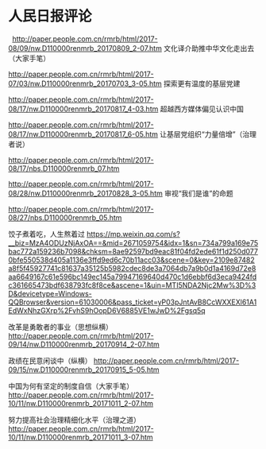 # 人民日报评论
 
http://paper.people.com.cn/rmrb/html/2017-08/09/nw.D110000renmrb_20170809_2-07.htm
文化译介助推中华文化走出去（大家手笔）

http://paper.people.com.cn/rmrb/html/2017-07/03/nw.D110000renmrb_20170703_3-05.htm
探索更有温度的基层党建

http://paper.people.com.cn/rmrb/html/2017-08/17/nw.D110000renmrb_20170817_4-03.htm
超越西方媒体偏见认识中国

http://paper.people.com.cn/rmrb/html/2017-08/17/nw.D110000renmrb_20170817_6-05.htm
让基层党组织“力量倍增”（治理者说）

http://paper.people.com.cn/rmrb/html/2017-08/17/nbs.D110000renmrb_07.htm

http://paper.people.com.cn/rmrb/html/2017-08/28/nw.D110000renmrb_20170828_3-05.htm
审视“我们是谁”的命题

http://paper.people.com.cn/rmrb/html/2017-08/27/nbs.D110000renmrb_05.htm

饺子煮着吃，人生熬着过
https://mp.weixin.qq.com/s?__biz=MzA4ODUzNjAxOA==&mid=2671059754&idx=1&sn=734a799a169e75bac772a159236b7098&chksm=8ae92597bd9eac81f04fd2ede61f1d250d0770bfe550538d405a1136e3ffd9ed6c70b11acc03&scene=0&key=2109e87482a8f5f45927741c81637a35125b5982cdec8de3a7064db7a9b0d1a4169d72e8aa6649167c61e596bc149ec145a79947169640d470c1d6ebbf6d3eca9424fdc361665473bdf638793fc8f8ce&ascene=1&uin=MTI5NDA2Njc2Mw%3D%3D&devicetype=Windows-QQBrowser&version=61030006&pass_ticket=yP03pJntAvB8CcWXXEXl61A1EdWxNhzGXrp%2FvhS9hOopD6V6885VE1wJwD%2Fgsq5q

改革是勇敢者的事业（思想纵横）
http://paper.people.com.cn/rmrb/html/2017-09/14/nw.D110000renmrb_20170914_2-07.htm

政绩在民意闲谈中（纵横）
http://paper.people.com.cn/rmrb/html/2017-09/15/nw.D110000renmrb_20170915_5-05.htm

中国为何有坚定的制度自信（大家手笔）
http://paper.people.com.cn/rmrb/html/2017-10/11/nw.D110000renmrb_20171011_2-07.htm

努力提高社会治理精细化水平（治理之道）
http://paper.people.com.cn/rmrb/html/2017-10/11/nw.D110000renmrb_20171011_3-07.htm

